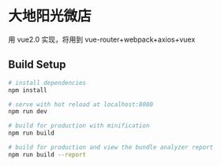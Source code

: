 ﻿# 大地阳光微店

用 vue2.0 实现，将用到 vue-router+webpack+axios+vuex

## Build Setup

``` bash
# install dependencies
npm install

# serve with hot reload at localhost:8080
npm run dev

# build for production with minification
npm run build

# build for production and view the bundle analyzer report
npm run build --report
```


